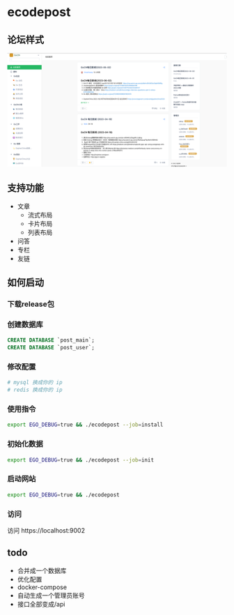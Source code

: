 # ecodepost
## 论坛样式
![image](./docs/statics/img.png)
## 支持功能
* 文章
  * 流式布局
  * 卡片布局
  * 列表布局
* 问答
* 专栏
* 友链

## 如何启动
### 下载release包
### 创建数据库
```sql
CREATE DATABASE `post_main`;
CREATE DATABASE `post_user`;
```
### 修改配置
```toml
# mysql 换成你的 ip
# redis 换成你的 ip
```
### 使用指令
```bash
export EGO_DEBUG=true && ./ecodepost --job=install
```
### 初始化数据
```bash
export EGO_DEBUG=true && ./ecodepost --job=init
```
### 启动网站
```bash
export EGO_DEBUG=true && ./ecodepost 
```

### 访问
访问 https://localhost:9002

## todo
* 合并成一个数据库
* 优化配置
* docker-compose
* 自动生成一个管理员账号
* 接口全部变成/api

